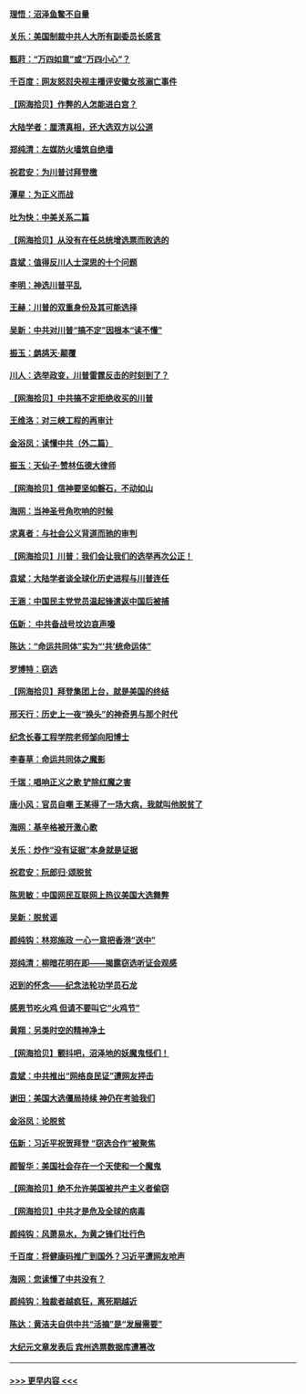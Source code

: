 #### [理悟：沼泽鱼鳖不自量](../pages/nsc993/n12606454.md?t=12092051) 
#### [关乐：美国制裁中共人大所有副委员长感言](../pages/nsc993/n12606442.md?t=12092051) 
#### [甄莳：“万四如意”或“万四小心”？](../pages/nsc993/n12606091.md?t=12092051) 
#### [千百度：网友怒怼央视主播评安徽女孩溺亡事件](../pages/nsc993/n12605370.md?t=12092051) 
#### [【网海拾贝】作弊的人怎能进白宫？](../pages/nsc993/n12603546.md?t=12092051) 
#### [大陆学者：厘清真相，还大选双方以公道](../pages/nsc993/n12603475.md?t=12092051) 
#### [郑纯清：左媒防火墙筑自绝墙](../pages/nsc993/n12602226.md?t=12092051) 
#### [祝君安：为川普讨拜登檄](../pages/nsc993/n12602199.md?t=12092051) 
#### [潭星：为正义而战](../pages/nsc993/n12600926.md?t=12092051) 
#### [吐为快：中美关系二篇](../pages/nsc993/n12600908.md?t=12092051) 
#### [【网海拾贝】从没有在任总统增选票而败选的](../pages/nsc993/n12600435.md?t=12092051) 
#### [袁斌：值得反川人士深思的十个问题](../pages/nsc993/n12600332.md?t=12092051) 
#### [李明：神选川普平乱](../pages/nsc993/n12599751.md?t=12092051) 
#### [王赫：川普的双重身份及其可能选择](../pages/nsc993/n12599723.md?t=12092051) 
#### [吴新：中共对川普“搞不定”因根本“读不懂”](../pages/nsc993/n12599502.md?t=12092051) 
#### [振玉：鹧鸪天‧颠覆](../pages/nsc993/n12599494.md?t=12092051) 
#### [川人：选举政变，川普雷霆反击的时刻到了？](../pages/nsc993/n12599291.md?t=12092051) 
#### [【网海拾贝】中共搞不定拒绝收买的川普](../pages/nsc993/n12598955.md?t=12092051) 
#### [王维洛：对三峡工程的再审计](../pages/nsc993/n12598436.md?t=12092051) 
#### [金浴凤：读懂中共（外二篇）](../pages/nsc993/n12597943.md?t=12092051) 
#### [振玉：天仙子‧赞林伍德大律师](../pages/nsc993/n12597929.md?t=12092051) 
#### [【网海拾贝】信神要坚如磐石，不动如山](../pages/nsc993/n12597901.md?t=12092051) 
#### [海网：当神圣号角吹响的时候](../pages/nsc993/n12595891.md?t=12092051) 
#### [求真者：与社会公义背道而驰的审判](../pages/nsc993/n12595868.md?t=12092051) 
#### [【网海拾贝】川普：我们会让我们的选举再次公正！](../pages/nsc993/n12594930.md?t=12092051) 
#### [袁斌：大陆学者谈全球化历史进程与川普连任](../pages/nsc993/n12594690.md?t=12092051) 
#### [王涵：中国民主党党员温起锋遣返中国后被捕](../pages/nsc993/n12594540.md?t=12092051) 
#### [伍新： 中共备战号坟边哀声嚎](../pages/nsc993/n12593086.md?t=12092051) 
#### [陈达：“命运共同体”实为“‘共’统命运体”](../pages/nsc993/n12590865.md?t=12092051) 
#### [罗博特：窃选](../pages/nsc993/n12590619.md?t=12092051) 
#### [【网海拾贝】拜登集团上台，就是美国的终结](../pages/nsc993/n12589725.md?t=12092051) 
#### [邢天行：历史上一夜“换头”的神奇男与那个时代](../pages/nsc993/n12589424.md?t=12092051) 
#### [纪念长春工程学院老师邹向阳博士](../pages/nsc993/n12585390.md?t=12092051) 
#### [李春草：命运共同体之魔影](../pages/nsc993/n12585026.md?t=12092051) 
#### [千瑞：唱响正义之歌 铲除红魔之害](../pages/nsc993/n12585002.md?t=12092051) 
#### [唐小风：官员自嘲 王某得了一场大病，我就叫他脱贫了](../pages/nsc993/n12584981.md?t=12092051) 
#### [海网：基辛格被开激心歌](../pages/nsc993/n12584946.md?t=12092051) 
#### [关乐：炒作“没有证据”本身就是证据](../pages/nsc993/n12583146.md?t=12092051) 
#### [祝君安：阮郎归‧颂脱贫](../pages/nsc993/n12583119.md?t=12092051) 
#### [陈思敏：中国网民互联网上热议美国大选舞弊](../pages/nsc993/n12582845.md?t=12092051) 
#### [吴新：脱贫谣](../pages/nsc993/n12580839.md?t=12092051) 
#### [颜纯钩：林郑施政 一心一意把香港“送中”](../pages/nsc993/n12580805.md?t=12092051) 
#### [郑纯清：柳暗花明在即——揭露窃选听证会观感](../pages/nsc993/n12580795.md?t=12092051) 
#### [迟到的怀念——纪念法轮功学员石龙](../pages/nsc993/n12580245.md?t=12092051) 
#### [感恩节吃火鸡  但请不要叫它“火鸡节”](../pages/nsc993/n12580252.md?t=12092051) 
#### [黄翔：另类时空的精神净土](../pages/nsc993/n12578638.md?t=12092051) 
#### [【网海拾贝】颤抖吧，沼泽地的妖魔鬼怪们！](../pages/nsc993/n12578552.md?t=12092051) 
#### [袁斌：中共推出“网络良民证”遭网友抨击](../pages/nsc993/n12578511.md?t=12092051) 
#### [谢田：美国大选僵局持续 神仍在考验我们](../pages/nsc993/n12577432.md?t=12092051) 
#### [金浴凤：论脱贫](../pages/nsc993/n12576386.md?t=12092051) 
#### [伍新：习近平祝贺拜登 “窃选合作”被聚焦](../pages/nsc993/n12576358.md?t=12092051) 
#### [颜智华：美国社会存在一个天使和一个魔鬼](../pages/nsc993/n12574299.md?t=12092051) 
#### [【网海拾贝】绝不允许美国被共产主义者偷窃](../pages/nsc993/n12573396.md?t=12092051) 
#### [【网海拾贝】中共才是危及全球的病毒](../pages/nsc993/n12571204.md?t=12092051) 
#### [颜纯钩：风萧易水，为黄之锋们壮行色](../pages/nsc993/n12571487.md?t=12092051) 
#### [千百度：将健康码推广到国外？习近平遭网友呛声](../pages/nsc993/n12570808.md?t=12092051) 
#### [海网：您读懂了中共没有？](../pages/nsc993/n12570487.md?t=12092051) 
#### [颜纯钩：独裁者越疯狂，离死期越近](../pages/nsc993/n12569055.md?t=12092051) 
#### [陈达：黄洁夫自供中共“活摘”是“发展需要”](../pages/nsc993/n12568541.md?t=12092051) 
#### [大纪元文章发表后 宾州选票数据库遭篡改](../pages/nsc993/n12568105.md?t=12092051) 

----
#### [ >>> 更早内容 <<< ](../indexes/nsc993-earlier.md)
